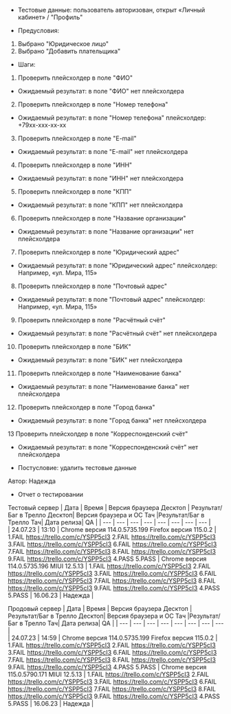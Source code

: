 * Тестовые данные: пользователь авторизован, открыт «Личный кабинет» / "Профиль"

* Предусловия:
1.	Выбрано "Юридическое лицо"
2.	Выбрано "Добавить плательщика"

* Шаги:
1.	Проверить плейсхолдер в поле "ФИО"
* Ожидаемый результат:  в поле "ФИО" нет плейсхолдера

2.	Проверить плейсхолдер в поле "Номер телефона"
* Ожидаемый результат:  в поле "Номер телефона" плейсхолдер: +79хх-ххх-хх-хх

3.	Проверить плейсхолдер в поле "E-mail"
* Ожидаемый результат:  в поле "E-mail" нет плейсхолдера

4.	Проверить плейсхолдер в поле "ИНН"
* Ожидаемый результат:  в поле "ИНН" нет плейсхолдера

5.	Проверить плейсхолдер в поле "КПП"
* Ожидаемый результат:  в поле "КПП" нет плейсхолдера

6.	Проверить плейсхолдер в поле "Название организации"
* Ожидаемый результат:  в поле "Название организации" нет плейсхолдера

7.	Проверить плейсхолдер в поле "Юридический адрес"
* Ожидаемый результат:  в поле "Юридический адрес" плейсхолдер: Например, «ул. Мира, 115»

8.	Проверить плейсхолдер в поле "Почтовый адрес"
* Ожидаемый результат:  в поле "Почтовый адрес" плейсхолдер: Например, «ул. Мира, 115»

9.	Проверить плейсхолдер в поле "Расчётный счёт"
* Ожидаемый результат:  в поле "Расчётный счёт" нет плейсхолдера

10.	Проверить плейсхолдер в поле "БИК"
* Ожидаемый результат:  в поле "БИК" нет плейсхолдера

11.	Проверить плейсхолдер в поле "Наименование банка"
* Ожидаемый результат:  в поле "Наименование банка" нет плейсхолдера

12.	Проверить плейсхолдер в поле "Город банка"
* Ожидаемый результат:  в поле "Город банка" нет плейсхолдера

13	Проверить плейсхолдер в поле "Корреспонденский счёт"
* Ожидаемый результат:  в поле "Корреспонденский счёт" нет плейсхолдера


* Постусловие: удалить тестовые данные

Автор: Надежда

* Отчет о тестировании
  
Тестовый сервер
| Дата | Время | Версия браузера Десктоп | Результат/Баг в Трелло Десктоп|  Версия браузера и ОС Тач |Результат/Баг в Трелло Тач| Дата релиза| QA  |
| --- | --- | --- | --- |  --- | --- | --- | --- |   
| 24.07.23 | 13:10 | Chrome версия 114.0.5735.199 Firefox версия 115.0.2 | 1.FAIL https://trello.com/c/YSPP5cI3 2.FAIL https://trello.com/c/YSPP5cI3 3.FAIL https://trello.com/c/YSPP5cI3 6.FAIL https://trello.com/c/YSPP5cI3 7.FAIL https://trello.com/c/YSPP5cI3 8.FAIL https://trello.com/c/YSPP5cI3 9.FAIL https://trello.com/c/YSPP5cI3 4.PASS 5.PASS | Chrome версия 114.0.5735.196 MIUI 12.5.13 | 1.FAIL https://trello.com/c/YSPP5cI3 2.FAIL https://trello.com/c/YSPP5cI3 3.FAIL https://trello.com/c/YSPP5cI3 6.FAIL https://trello.com/c/YSPP5cI3 7.FAIL https://trello.com/c/YSPP5cI3 8.FAIL https://trello.com/c/YSPP5cI3 9.FAIL https://trello.com/c/YSPP5cI3 4.PASS 5.PASS | 16.06.23 | Надежда |  

Продовый сервер
| Дата | Время | Версия браузера Десктоп | Результат/Баг в Трелло Десктоп|  Версия браузера и ОС Тач |Результат/Баг в Трелло Тач| Дата релиза| QA |
| --- | --- | --- | --- |  --- | --- | --- | --- |   
| 24.07.23 | 14:59 | Chrome версия 114.0.5735.199 Firefox версия 115.0.2 | 1.FAIL https://trello.com/c/YSPP5cI3 2.FAIL https://trello.com/c/YSPP5cI3 3.FAIL https://trello.com/c/YSPP5cI3 6.FAIL https://trello.com/c/YSPP5cI3 7.FAIL https://trello.com/c/YSPP5cI3 8.FAIL https://trello.com/c/YSPP5cI3 9.FAIL https://trello.com/c/YSPP5cI3 4.PASS 5.PASS | Chrome версия 115.0.5790.171 MIUI 12.5.13 | 1.FAIL https://trello.com/c/YSPP5cI3 2.FAIL https://trello.com/c/YSPP5cI3 3.FAIL https://trello.com/c/YSPP5cI3 6.FAIL https://trello.com/c/YSPP5cI3 7.FAIL https://trello.com/c/YSPP5cI3 8.FAIL https://trello.com/c/YSPP5cI3 9.FAIL https://trello.com/c/YSPP5cI3 4.PASS 5.PASS | 16.06.23 | Надежда |  